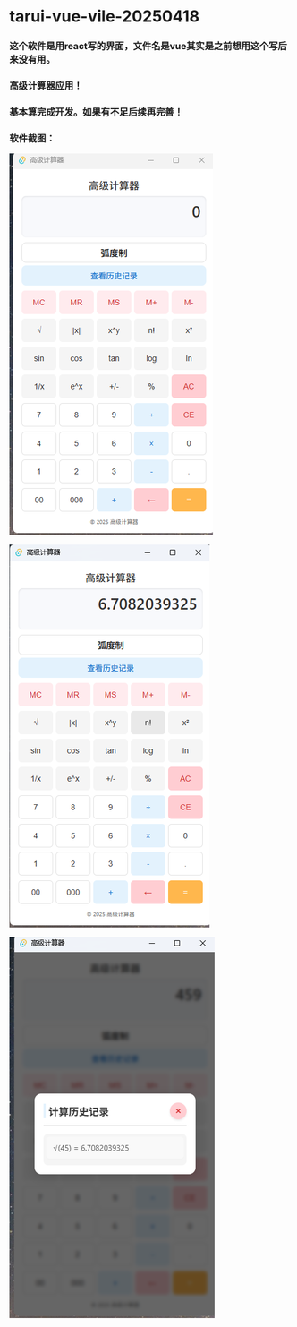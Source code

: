 # tarui-vue-vile-20250418

### 这个软件是用react写的界面，文件名是vue其实是之前想用这个写后来没有用。

### 高级计算器应用！

### 基本算完成开发。如果有不足后续再完善！

### 软件截图：

![](assets/PixPin_2025-04-22_10-35-16.png)

![](assets/PixPin_2025-04-22_10-35-39.png)

![](assets/PixPin_2025-04-22_10-36-06.png)

